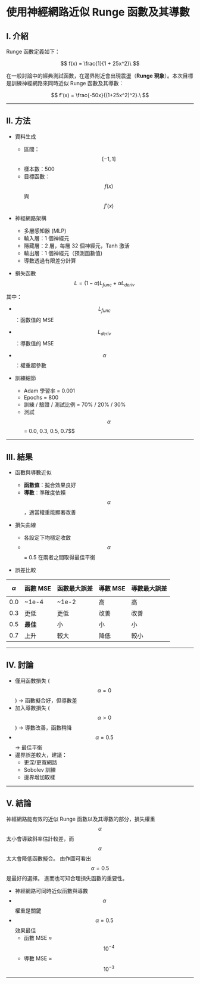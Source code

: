 # 使用神經網路近似 Runge 函數及其導數

## Ⅰ. 介紹
Runge 函數定義如下：

$$
f(x) = \frac{1}{1 + 25x^2}\
$$

在一般討論中的經典測試函數，在邊界附近會出現震盪（**Runge 現象**）。本次目標是訓練神經網路來同時近似 Runge 函數及其導數：

$$
f'(x) = \frac{-50x}{(1+25x^2)^2}.\
$$

---

## Ⅱ. 方法

* 資料生成
  *  區間： $$[-1, 1]$$
  *  樣本數：500
  *  目標函數： $$f(x)$$ 與 $$f'(x)$$

* 神經網路架構
  * 多層感知器 (MLP)
  * 輸入層：1 個神經元
  * 隱藏層：2 層，每層 32 個神經元，Tanh 激活
  * 輸出層：1 個神經元（預測函數值)
  * 導數透過有限差分計算

* 損失函數
$$
L = (1-\alpha) L_{func} + \alpha L_{deriv}
$$

其中：
  * $$L_{func}$$：函數值的 MSE
  * $$L_{deriv}$$：導數值的 MSE
  * $$\alpha$$：權重超參數

* 訓練細節
  * Adam 學習率 = 0.001
  * Epochs = 800
  * 訓練 / 驗證 / 測試比例 = 70% / 20% / 30%
  * 測試 $$\alpha$$ = 0.0, 0.3, 0.5, 0.7$$

---

## Ⅲ. 結果

* 函數與導數近似
  * **函數值**：擬合效果良好
  * **導數**：準確度依賴 $$\alpha$$ ，適當權重能顯著改善

* 損失曲線
  * 各設定下均穩定收斂
  * $$\alpha$$ = 0.5 在兩者之間取得最佳平衡

* 誤差比較

| $$\alpha$$ | 函數 MSE | 函數最大誤差 | 導數 MSE | 導數最大誤差 |
|-------|----------|--------------|----------|--------------|
| 0.0   | ~1e-4    | ~1e-2        | 高       | 高           |
| 0.3   | 更低     | 更低         | 改善     | 改善         |
| 0.5   | **最佳** | 小           | 小       | 小           |
| 0.7   | 上升     | 較大         | 降低     | 較小         |

---

## Ⅳ. 討論
- 僅用函數損失 ($$\alpha=0$$) → 函數擬合好，但導數差
- 加入導數損失 ($$\alpha>0$$) → 導數改善，函數稍降
- $$\alpha=0.5$$ → 最佳平衡
- 邊界誤差較大，建議：
  - 更深/更寬網路
  - Sobolev 訓練
  - 邊界增加取樣

---

## Ⅴ. 結論
神經網路能有效的近似 Runge 函數以及其導數的部分，損失權重 $$\alpha$$ 太小會導致斜率估計較差，而  $$\alpha$$ 太大會降低函數擬合。 由作圖可看出 $$\alpha=0.5$$是最好的選擇。
進而也可知合理損失函數的重要性。
- 神經網路可同時近似函數與導數
- $$\alpha$$ 權重是關鍵
- $$\alpha = 0.5$$ 效果最佳
  - 函數 MSE ≈ $$10^{-4}$$
  - 導數 MSE ≈ $$10^{-3}$$

---
